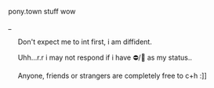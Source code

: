 pony.town stuff wow

 _

︎ ︎︎ ︎︎ ︎︎ ︎︎ ︎︎Don't expect me to int first, i am diffident.

︎ ︎︎ ︎︎ ︎︎ ︎︎ ︎︎Uhh...r.r i may not respond if i have ⛔/🌙 as my status..

︎ ︎︎ ︎︎ ︎︎ ︎︎ ︎︎Anyone, friends or strangers are completely free to c+h :]]
